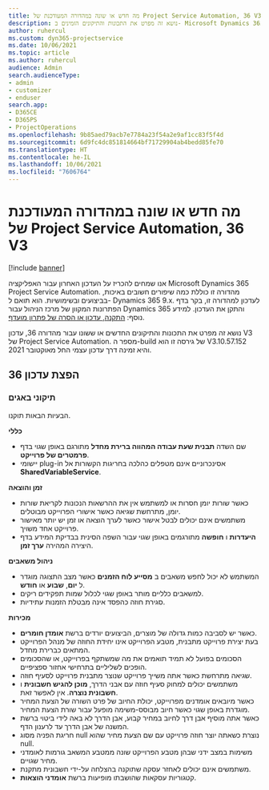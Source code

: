 ```yaml
---
title: מה חדש או שונה במהדורה המעודכנת של Project Service Automation, 36 V3
description: נושא זה מפרט את התכונות והתיקונים הזמינים ב- Microsoft Dynamics 365 Project Service Automation מהדורת עדכון 36, V3.
author: ruhercul
ms.custom: dyn365-projectservice
ms.date: 10/06/2021
ms.topic: article
ms.author: ruhercul
audience: Admin
search.audienceType:
- admin
- customizer
- enduser
search.app:
- D365CE
- D365PS
- ProjectOperations
ms.openlocfilehash: 9b85aed79acb7e7784a23f54a2e9af1cc83f5f4d
ms.sourcegitcommit: 6d9fc4dc851814664bf71729904ab4bedd85fe70
ms.translationtype: HT
ms.contentlocale: he-IL
ms.lasthandoff: 10/06/2021
ms.locfileid: "7606764"
---
```

# <a name="whats-new-or-changed-in-project-service-automation-update-release-36-v3"></a>מה חדש או שונה במהדורה המעודכנת של Project Service Automation, 36 V3

[!include [banner](../includes/psa-now-project-operations.md)]

אנו שמחים להכריז על העדכון האחרון עבור האפליקציה Microsoft Dynamics 365 Project Service Automation. מהדורה זו כוללת כמה שיפורים חשובים באיכות, בביצועים ובשימושיות. הוא תואם ל- Dynamics 365 9.x. לעדכון למהדורה זו, בקר בדף הפתרונות המקוון של מרכז הניהול עבור Dynamics 365 והתקן את העדכון. למידע נוסף: [התקנה, עדכון או הסרה של פתרון מועדף](/power-platform/admin/install-remove-preferred-solution).

נושא זה מפרט את התכונות והתיקונים החדשים או ששונו עבור מהדורה 36, עדכון V3 של Project Service Automation. מספר ה-build של גירסה זו הוא V3.10.57.152 והיא זמינה דרך עדכון עצמי החל מאוקטובר 2021.

## <a name="update-release-36"></a>הפצת עדכון 36

### <a name="bug-fixes"></a>תיקוני באגים

הבעיות הבאות תוקנו.

**כללי**
- שם השדה **תבנית שעת עבודה המהווה ברירת מחדל** מתורגם באופן שגוי בדף **פרמטרים של פרוייקט**.
- יישומי plug-in אסינכרוניים אינם מטפלים כהלכה בחריגות הקשורות אל **SharedVariableService**.

**זמן והוצאה**
- כאשר שורות יומן חסרות או למשתמש אין את ההרשאות הנכונות לקריאת שורות יומן, מתרחשת שגיאה כאשר אישורי הפרוייקט מבוטלים.
- משתמשים אינם יכולים לבטל אישור כאשר לערך הוצאה או זמן יש יותר מאישור פרוייקט אחד משויך.
- **היעדרות** ו **חופשה** מתורגמים באופן שגוי עבור השפה הסינית בבדיקת המידע בדף היצירה המהירה **ערך זמן**.

**ניהול משאבים**
- המשתמש לא יכול לחפש משאבים ב **מסייע לוח הזמנים** כאשר מצב התצוגה מוגדר ל **יום**, **שבוע** או **חודש**.
- למשאבים כלליים מותר באופן שגוי לכלול שמות תפקידים ריקים. 
- סגירת חוזה כהפסד אינה מבטלת הזמנות עתידיות.

**מכירות**
- כאשר יש לסביבה כמות גדולה של מוצרים, הביצועים יורדים ברשת **אומדן חומרים**.
- בעת יצירת פרוייקט מתבנית, מטבע הפרוייקט אינו יחידת החוזה של מנהל הפרוייקט המתאים כברירת מחדל.
- הסכומים בפועל לא תמיד תואמים את מה שמשתקף בפרוייקט, או שהסכומים הופכים לשליליים בתרחישי אחזור ספציפיים.
- שגיאה מתרחשת כאשר אתה משייך פרוייקט שנוצר מתבנית פרוייקט לסעיף חוזה.
- משתמשים יכולים למחוק סעיף חוזה עם אבני הדרך, **מוכן להגיש חשבונית** ו **חשבונית נוצרה**. אין לאפשר זאת.
- כאשר מיובאים אומדנים מפרוייקט, יכולת החיוב של פרט השורה של הצעת המחיר מוגדרת באופן שגוי כאשר חיוב מבוסס-משימה מופעל עבור שורת הצעת המחיר.
- כאשר אתה מוסיף אבן דרך לחיוב במחיר קבוע, אבן הדרך לא באה לידי ביטוי ברשת המשנה של אבן הדרך עד לרענון הדף.
- חריגת הפניה מסוג null נוצרת כשאתה יוצר חוזה פרוייקט עם שם הצעת מחיר שהוא null.
- משימות במצב ידני שבהן מטבע הפרוייקט שונה ממטבע המשאב גורמות לאומדני מחיר שגויים.
- משתמשים אינם יכולים לאחזר עסקה שתוקנה בהצלחה על-ידי חשבונית מתקנת.
- קטגוריות עסקאות שהושבתו מופיעות ברשת **אומדני הוצאות**.



